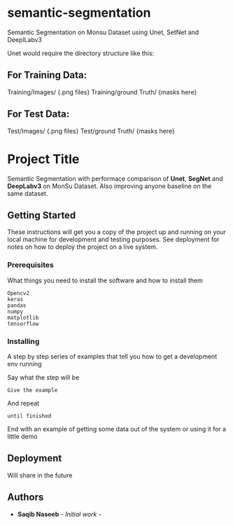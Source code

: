 # semantic-segmentation
Semantic Segmentation on Monsu Dataset using Unet, SetNet and DeeplLabv3

Unet would require the directory structure like this:

## For Training Data:

Training/Images/ {.png files}
Training/ground Truth/ {masks here}

## For Test Data: 
Test/Images/ {.png files}
Test/ground Truth/ {masks here}




# Project Title

Semantic Segmentation with performace comparison of **Unet**, **SegNet** and **DeepLabv3** on MonSu Dataset.
Also improving anyone baseline on the same dataset.

## Getting Started

These instructions will get you a copy of the project up and running on your local machine for development and testing purposes. See deployment for notes on how to deploy the project on a live system.

### Prerequisites

What things you need to install the software and how to install them

```
Opencv2
keras
pandas
numpy
matplotlib
tensorflow
```

### Installing

A step by step series of examples that tell you how to get a development env running

Say what the step will be

```
Give the example
```

And repeat

```
until finished
```

End with an example of getting some data out of the system or using it for a little demo



## Deployment

Will share in the future



## Authors

* **Saqib Naseeb** - *Initial work* -

